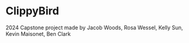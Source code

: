 # ClippyBird
2024 Capstone project 
made by Jacob Woods, Rosa Wessel, Kelly Sun, Kevin Maisonet, Ben Clark


